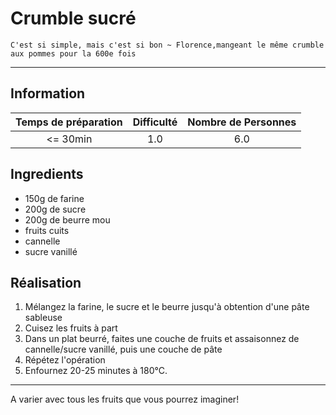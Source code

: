 # Crumble sucré

`C'est si simple, mais c'est si bon ~ Florence,mangeant le même crumble aux pommes pour la 600e fois`

---

## Information

| Temps de préparation  | Difficulté    | Nombre de Personnes |
|:---------------------:|:-------------:|:-------------------:|
| <= 30min            | 1.0  | 6.0        |

## Ingredients

- 150g de farine
- 200g de sucre
- 200g de beurre mou
- fruits cuits
- cannelle
- sucre vanillé


## Réalisation

1. Mélangez la farine, le sucre et le beurre jusqu'à obtention d'une pâte sableuse
1. Cuisez les fruits à part
1. Dans un plat beurré, faites une couche de fruits et assaisonnez de cannelle/sucre vanillé, puis une couche de pâte
1. Répétez l'opération
1. Enfournez 20-25 minutes à 180°C.


---

A varier avec tous les fruits que vous pourrez imaginer!
